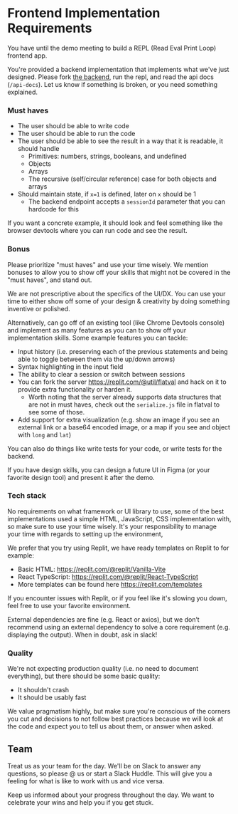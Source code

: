 # Frontend Implementation Requirements

You have until the demo meeting to build a REPL (Read Eval Print Loop) frontend app.

You're provided a backend implementation that implements what we've just designed. Please fork [the backend](https://replit.com/@replit-interviewing/flatval), run the repl, and read the api docs (`/api-docs`). Let us know if something is broken, or you need something explained.

### Must haves

- The user should be able to write code
- The user should be able to run the code
- The user should be able to see the result in a way that it is readable, it should handle
  - Primitives: numbers, strings, booleans, and undefined
  - Objects
  - Arrays
  - The recursive (self/circular reference) case for both objects and arrays
- Should maintain state, if `x=1` is defined, later on `x` should be 1
  - The backend endpoint accepts a `sessionId` parameter that you can hardcode for this

If you want a concrete example, it should look and feel something like the browser devtools where you can run code and see the result.

### Bonus

Please prioritize "must haves" and use your time wisely. We mention bonuses to allow you to show off your skills that might not be covered in the "must haves", and stand out.

We are not prescriptive about the specifics of the UI/DX. You can use your time to either show off some of your design & creativity by doing something inventive or polished.

Alternatively, can go off of an existing tool (like Chrome Devtools console) and implement as many features as you can to show off your implementation skills. Some example features you can tackle:
  - Input history (i.e. preserving each of the previous statements and being able to toggle between them via the up/down arrows)
  - Syntax highlighting in the input field
  - The ability to clear a session or switch between sessions
  - You can fork the server https://replit.com/@util/flatval and hack on it to provide extra functionality or harden it.
    - Worth noting that the server already supports data structures that are not in must haves, check out the `serialize.js` file in flatval to see some of those.
  - Add support for extra visualization (e.g. show an image if you see an external link or a base64 encoded image, or a map if you see and object with `long` and `lat`)

You can also do things like write tests for your code, or write tests for the backend.

If you have design skills, you can design a future UI in Figma (or your favorite design tool) and present it after the demo.


### Tech stack

No requirements on what framework or UI library to use, some of the best implementations used a simple HTML, JavaScript, CSS implementation with, so make sure to use your time wisely. It's your responsibility to manage your time with regards to setting up the environment, 

We prefer that you try using Replit, we have ready templates on Replit to for example:
- Basic HTML: https://replit.com/@replit/Vanilla-Vite
- React TypeScript: https://replit.com/@replit/React-TypeScript
- More templates can be found here https://replit.com/templates

If you encounter issues with Replit, or if you feel like it's slowing you down, feel free to use your favorite environment.

External dependencies are fine (e.g. React or axios), but we don’t recommend using an external dependency to solve a core requirement (e.g. displaying the output). When in doubt, ask in slack!

### Quality

We're not expecting production quality (i.e. no need to document everything), but there should be some basic quality:

* It shouldn't crash
* It should be usably fast

We value pragmatism highly, but make sure you're conscious of the corners you cut and decisions to not follow best practices because we will look at the code and expect you to tell us about them, or answer when asked.


## Team

Treat us as your team for the day. We'll be on Slack to answer any questions, so please @ us or start a Slack Huddle. This will give you a feeling for what is like to work with us and vice versa.

Keep us informed about your progress throughout the day. We want to celebrate your wins and help you if you get stuck.
